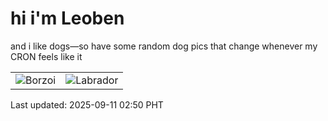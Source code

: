 # hi i'm Leoben

and i like dogs—so have some random dog pics that change whenever my CRON feels like it

|  |  |
|--------|----------|
| ![Borzoi](https://random-dog-vercel.vercel.app/api/random-borzoi?v=1757530229) | ![Labrador](https://random-dog-vercel.vercel.app/api/random-labrador?v=1757530229) |

Last updated: 2025-09-11 02:50 PHT
